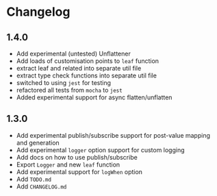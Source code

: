 # Changelog

## 1.4.0

- Add experimental (untested) Unflattener
- Add loads of customisation points to `leaf` function
- extract leaf and related into separate util file
- extract type check functions into separate util file
- switched to using `jest` for testing
- refactored all tests from `mocha` to `jest`
- Added experimental support for async flatten/unflatten

## 1.3.0

- Add experimental publish/subscribe support for post-value mapping and generation
- Add experimental `logger` option support for custom logging
- Add docs on how to use publish/subscribe
- Export `Logger` and new `leaf` function
- Add experimental support for `logWhen` option
- Add `TODO.md`
- Add `CHANGELOG.md`
